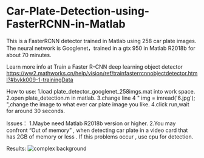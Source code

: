 # Car-Plate-Detection-using-FasterRCNN-in-Matlab
This is a FasterRCNN detector trained in Matlab using 258 car plate images.
The neural network is Googlenet，trained in a gtx 950 in Matlab R2018b for about 70 minutes.

Learn more info at Train a Faster R-CNN deep learning object detector
https://ww2.mathworks.cn/help/vision/ref/trainfasterrcnnobjectdetector.html?#bvkk009-1-trainingData


How to use:
1.load plate_detector_googlenet_258imgs.mat into work space.
2.open plate_detection.m in matlab.
3.change line 4  " img = imread('6.jpg'); ",change the image to what ever car plate image you like.
4.click run,wait for around 30 seconds.

Issues：
1.Maybe need Matlab R2018b version or higher.
2.You may confront “Out of memory” , when detecting car plate in a video card that has 2GB of memory or less . If this problems occur , use cpu for detection.

Results:
![complex background](Car-Plate-Detection-using-FasterRCNN-in-Matlab/images/1.jpg)
